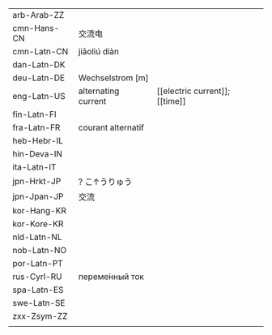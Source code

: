 | | | |
|-|-|-|
| arb-Arab-ZZ |  |  |
| cmn-Hans-CN | 交流电 |  |
| cmn-Latn-CN | jiāoliú diàn |  |
| dan-Latn-DK |  |  |
| deu-Latn-DE | Wechselstrom [m] |  |
| eng-Latn-US | alternating current | [[electric current]]; [[time]] |
| fin-Latn-FI |  |  |
| fra-Latn-FR | courant alternatif |  |
| heb-Hebr-IL |  |  |
| hin-Deva-IN |  |  |
| ita-Latn-IT |  |  |
| jpn-Hrkt-JP | ? こ↑うりゅう |  |
| jpn-Jpan-JP | 交流 |  |
| kor-Hang-KR |  |  |
| kor-Kore-KR |  |  |
| nld-Latn-NL |  |  |
| nob-Latn-NO |  |  |
| por-Latn-PT |  |  |
| rus-Cyrl-RU | переме́нный ток |  |
| spa-Latn-ES |  |  |
| swe-Latn-SE |  |  |
| zxx-Zsym-ZZ |  |  |
|  |  |  |
